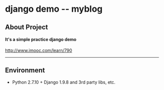 # django demo -- myblog
## About Project
#### It's a simple practice django demo 

http://www.imooc.com/learn/790

---

## Environment
* Python 2.7.10 + Django 1.9.8 and 3rd party libs, etc.